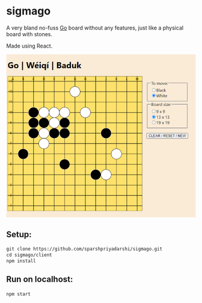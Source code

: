 # sigmago

A very bland no-fuss [Go](https://en.wikipedia.org/wiki/Go_(game)) board without any features, just like a physical board with stones.

Made using React.

![image](go-board-screenshot-1.png)

## Setup:
```
git clone https://github.com/sparshpriyadarshi/sigmago.git
cd sigmago/client
npm install
```

## Run on localhost:
```
npm start
```

